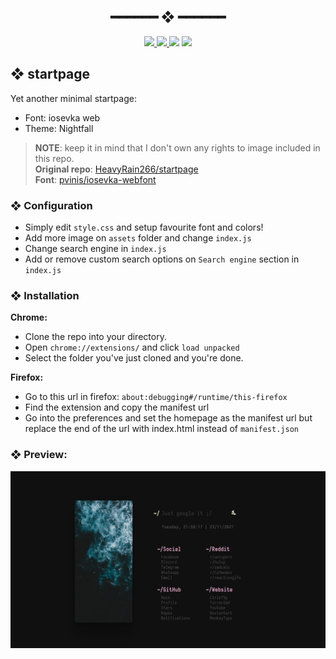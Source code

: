 <h2 align="center"> ━━━━━━  ❖  ━━━━━━ </h2>
<!-- BADGES -->
<div align="center">
   <p></p>
   <a href="https://github.com/SimplyVoid/startpage/stargazers">
      <img src="https://img.shields.io/github/stars/SimplyVoid/startpage?color=%23ffb29b&labelColor=%230B0F10&style=for-the-badge">
   </a>
   <a href="https://github.com/SimplyVoidstartpage/network/members/">
      <img src="https://img.shields.io/github/forks/SimplyVoid/startpage?color=%237ba5dd&labelColor=%230B0F10&style=for-the-badge">
   </a>
   <img src="https://img.shields.io/github/repo-size/SimplyVoid/startpage?color=%23ee6a70&labelColor=%230B0F10&style=for-the-badge">
   <!--<a href="https://discord.gg/2RfJb3CVfb">
      <img src="https://img.shields.io/discord/723849691552284772?color=cb92f2&labelColor=0B0F10&style=for-the-badge"/>
   </a> -->
	<img src="https://badges.pufler.dev/visits/SimplyVoid/startpage?style=for-the-badge&color=91e6b1&logoColor=white&labelColor=0B0F10"/>
   <br>
</div>

<p/>

<h2></h2>

## ❖ startpage <img alt="" align="right" src="https://badges.pufler.dev/updated/WahidIslamLinad/startpage?style=for-the-badge&color=91e6b1&logoColor=white&labelColor=0B0F10"/>

Yet another minimal startpage:
- Font: iosevka web
- Theme: Nightfall

> **NOTE**: keep it in mind that I don't own any rights to image included in this repo.  
> **Original repo**: [HeavyRain266/startpage](https://github.com/HeavyRain266/startpage)  
> **Font**: [pvinis/iosevka-webfont](https://github.com/pvinis/iosevka-webfont)  

### ❖ Configuration
- Simply edit `style.css` and setup favourite font and colors!
- Add more image on `assets` folder and change `index.js`
- Change search engine in `index.js`
- Add or remove custom search options on `Search engine` section in `index.js`

### ❖ Installation	
**Chrome:**
- Clone the repo into your directory.
- Open `chrome://extensions/` and click `load unpacked`
- Select the folder you've just cloned and you're done.

**Firefox:**
- Go to this url in firefox: `about:debugging#/runtime/this-firefox`
- Find the extension and copy the manifest url
- Go into the preferences and set the homepage as the manifest url but replace the end of the url with index.html instead of `manifest.json`

### ❖ Preview:
<!--<details>
<summary><samp>extend</samp></summary> -->
	
![img](preview.png)
	
<!--</details> -->
